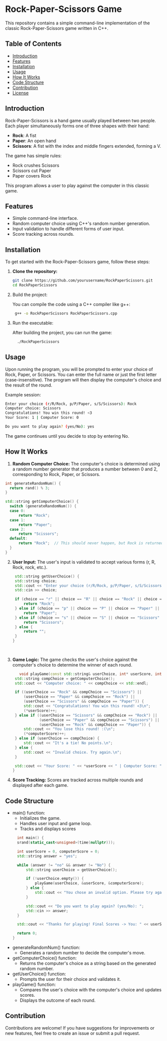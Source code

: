 # Rock-Paper-Scissors Game

This repository contains a simple command-line implementation of the classic Rock-Paper-Scissors game written in C++.

## Table of Contents

- [Introduction](#introduction)
- [Features](#features)
- [Installation](#installation)
- [Usage](#usage)
- [How It Works](#how-it-works)
- [Code Structure](#code-structure)
- [Contribution](#contribution)
- [License](#license)

## Introduction

Rock-Paper-Scissors is a hand game usually played between two people. Each player simultaneously forms one of three shapes with their hand:

- **Rock**: A fist
- **Paper**: An open hand
- **Scissors**: A fist with the index and middle fingers extended, forming a V.

The game has simple rules:

- Rock crushes Scissors
- Scissors cut Paper
- Paper covers Rock

This program allows a user to play against the computer in this classic game.

## Features

- Simple command-line interface.
- Random computer choice using C++'s random number generation.
- Input validation to handle different forms of user input.
- Score tracking across rounds.

## Installation

To get started with the Rock-Paper-Scissors game, follow these steps:

1. **Clone the repository:**

   ```bash
   git clone https://github.com/yourusername/RockPaperScissors.git
   cd RockPaperScissors
   ```
   
2. Build the project:

    
   You can compile the code using a C++ compiler like g++:

   ```bash
    g++ -o RockPaperScissors RockPaperScissors.cpp
   ```
3. Run the executable:

    After building the project, you can run the game:

   ```bash
     ./RockPaperScissors
   ```
## Usage
Upon running the program, you will be prompted to enter your choice of Rock, Paper, or Scissors. You can enter the full name or just the first letter (case-insensitive). The program will then display the computer's choice and the result of the round.

Example session:
  ```bash
  Enter your choice (r/R/Rock, p/P/Paper, s/S/Scissors): Rock
  Computer choice: Scissors
  Congratulations! You win this round! <3
  Your Score: 1 | Computer Score: 0

  Do you want to play again? (yes/No): yes

  ```
The game continues until you decide to stop by entering No.

## How It Works
1. **Random Computer Choice:** The computer's choice is determined using a random number generator that produces a number between 0 and 2, corresponding to Rock, Paper, or Scissors.

  ```cpp
  int generateRandomNum() {
    return rand() % 3;
}

std::string getComputerChoice() {
    switch (generateRandomNum()) {
    case 0:
        return "Rock";
    case 1:
        return "Paper";
    case 2:
        return "Scissors";
    default:
        return "Rock";  // This should never happen, but Rock is returned as a fallback
    }
}

  ```
2. **User Input:** The user's input is validated to accept various forms (r, R, Rock, rock, etc.).
  
   ```cpp
    std::string getUserChoice() {
    std::string choice;
    std::cout << "Enter your choice (r/R/Rock, p/P/Paper, s/S/Scissors): ";
    std::cin >> choice;

    if (choice == "r" || choice == "R" || choice == "Rock" || choice == "rock") {
        return "Rock";
    } else if (choice == "p" || choice == "P" || choice == "Paper" || choice == "paper") {
        return "Paper";
    } else if (choice == "s" || choice == "S" || choice == "Scissors" || choice == "scissors") {
        return "Scissors";
    } else {
        return "";
    }
   }
  
  
3. **Game Logic:** The game checks the user's choice against the computer's choice to determine the winner of each round.
   ```cpp
      void playGame(const std::string& userChoice, int* userScore, int* computerScore) {
    std::string compChoice = getComputerChoice();
    std::cout << "Computer choice: " << compChoice << std::endl;

    if ((userChoice == "Rock" && compChoice == "Scissors") ||
        (userChoice == "Paper" && compChoice == "Rock") ||
        (userChoice == "Scissors" && compChoice == "Paper")) {
        std::cout << "Congratulations! You win this round! <3\n";
        (*userScore)++;
    } else if ((userChoice == "Scissors" && compChoice == "Rock") ||
               (userChoice == "Paper" && compChoice == "Scissors") ||
               (userChoice == "Rock" && compChoice == "Paper")) {
        std::cout << "You lose this round! :(\n";
        (*computerScore)++;
    } else if (userChoice == compChoice) {
        std::cout << "It's a tie! No points.\n";
    } else {
        std::cout << "Invalid choice. Try again.\n";
    }

    std::cout << "Your Score: " << *userScore << " | Computer Score: " << *computerScore << std::endl;
   }
    ```
   
4. **Score Tracking:** Scores are tracked across multiple rounds and displayed after each game.

## Code Structure
- main() function:
  - Initializes the game.
  - Handles user input and game loop.
  - Tracks and displays scores
  ```cpp
    int main() {
    srand(static_cast<unsigned>(time(nullptr)));

    int userScore = 0, computerScore = 0;
    std::string answer = "yes";

    while (answer != "no" && answer != "No") {
        std::string userChoice = getUserChoice();

        if (!userChoice.empty()) {
            playGame(userChoice, &userScore, &computerScore);
        } else {
            std::cout << "You chose an invalid option. Please try again.\n";
        }

        std::cout << "Do you want to play again? (yes/No): ";
        std::cin >> answer;
    }

    std::cout << "Thanks for playing! Final Scores -> You: " << userScore << " | Computer: " << computerScore << std::endl;

    return 0;
  }
  ```
- generateRandomNum() function:
  - Generates a random number to decide the computer's move.
- getComputerChoice() function:
  - Returns the computer's choice as a string based on the generated random number.
- getUserChoice() function:
  - Prompts the user for their choice and validates it.
- playGame() function:
  - Compares the user's choice with the computer's choice and updates scores.
  - Displays the outcome of each round.

 ## Contribution
  Contributions are welcome! If you have suggestions for improvements or new features, feel free to create an issue or submit a pull request.
